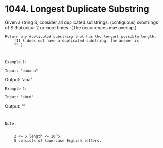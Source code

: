 # 1044. Longest Duplicate Substring

Given a string S, consider all duplicated substrings: (contiguous)
        substrings of S that occur 2 or more times.  (The occurrences may overlap.)

    Return any duplicated substring that has the longest possible length. 
        (If S does not have a duplicated substring, the answer is
        "".)

     

    Example 1:

    Input: "banana"
Output: "ana"

    Example 2:

    Input: "abcd"
Output: ""

     

    Note:

    
        2 <= S.length <= 10^5
        S consists of lowercase English letters.